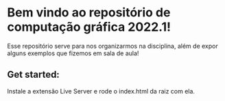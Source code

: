 # Bem vindo ao repositório de computação gráfica 2022.1!

Esse repositório serve para nos organizarmos na disciplina, além de expor alguns exemplos
que fizemos em sala de aula!

## Get started:
Instale a extensão Live Server e rode o index.html da raiz com ela.
